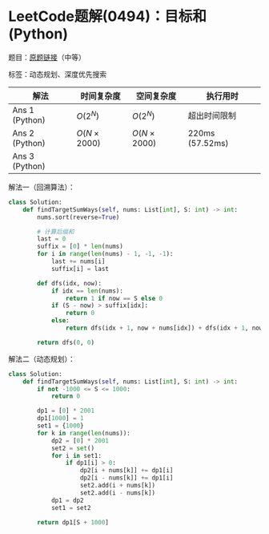 # LeetCode题解(0494)：目标和(Python)

题目：[原题链接](https://leetcode-cn.com/problems/target-sum/)（中等）

标签：动态规划、深度优先搜索

| 解法           | 时间复杂度  | 空间复杂度  | 执行用时        |
| -------------- | ----------- | ----------- | --------------- |
| Ans 1 (Python) | $O(2^N)$    | $O(2^N)$    | 超出时间限制    |
| Ans 2 (Python) | $O(N×2000)$ | $O(N×2000)$ | 220ms (57.52ms) |
| Ans 3 (Python) |             |             |                 |

解法一（回溯算法）：

```python
class Solution:
    def findTargetSumWays(self, nums: List[int], S: int) -> int:
        nums.sort(reverse=True)

        # 计算后缀和
        last = 0
        suffix = [0] * len(nums)
        for i in range(len(nums) - 1, -1, -1):
            last += nums[i]
            suffix[i] = last

        def dfs(idx, now):
            if idx == len(nums):
                return 1 if now == S else 0
            if (S - now) > suffix[idx]:
                return 0
            else:
                return dfs(idx + 1, now + nums[idx]) + dfs(idx + 1, now - nums[idx])

        return dfs(0, 0)
```

解法二（动态规划）：

```python
class Solution:
    def findTargetSumWays(self, nums: List[int], S: int) -> int:
        if not -1000 <= S <= 1000:
            return 0

        dp1 = [0] * 2001
        dp1[1000] = 1
        set1 = {1000}
        for k in range(len(nums)):
            dp2 = [0] * 2001
            set2 = set()
            for i in set1:
                if dp1[i] > 0:
                    dp2[i + nums[k]] += dp1[i]
                    dp2[i - nums[k]] += dp1[i]
                    set2.add(i + nums[k])
                    set2.add(i - nums[k])
            dp1 = dp2
            set1 = set2

        return dp1[S + 1000]
```

